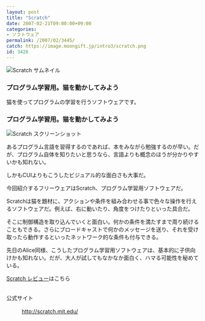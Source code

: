 ```yaml
---
layout: post
title: "Scratch"
date: 2007-02-21T09:00:00+09:00
categories:
- ソフトウェア
permalink: /2007/02/3445/
catch: https://image.moongift.jp/intro3/scratch.png
id: 3426
---
```

 ![Scratch サムネイル](https://image.moongift.jp/intro3/scratch.t.png "Scratch サムネイル")
  

### プログラム学習用。猫を動かしてみよう
  
猫を使ってプログラムの学習を行うソフトウェアです。  
<!--more-->  

### プログラム学習用。猫を動かしてみよう
  

![Scratch スクリーンショット](https://image.moongift.jp/intro3/scratch.png "Scratch スクリーンショット")

  

あるプログラム言語を習得するのであれば、本をみながら勉強するのが早い。だが、プログラム自体を知りたいと思うなら、言語よりも概念のほうが分かりやすいかも知れない。

  

しかもCUIよりもこうしたビジュアル的な面白さも大事だ。

  

今回紹介するフリーウェアはScratch、プログラム学習用ソフトウェアだ。

  

Scratchは猫を題材に、アクションや条件を組み合わせる事で色々な操作を行えるソフトウェアだ。例えば、右に動いたり、角度をつけたりといった具合だ。

  

そこに制御構造を取り込んでいくと面白い。何かの条件を満たすまで周り続けることもできる。さらにブロードキャストで何かのメッセージを送り、それを受け取ったら動作するといったネットワーク的な条件も付与できる。

  

先日のAlice同様、こうしたプログラム学習用ソフトウェアは、基本的に子供向けかも知れない。だが、大人が試してもなかなか面白く、ハマる可能性を秘めている。

  

[Scratch レビュー](http://fw.moongift.jp/review/i-3448.html)はこちら

  
<dl>
<br><dt>公式サイト</dt>
<br><dd><a href="http://scratch.mit.edu/" target="_blank">http://scratch.mit.edu/</a></dd>
<br>
</dl>